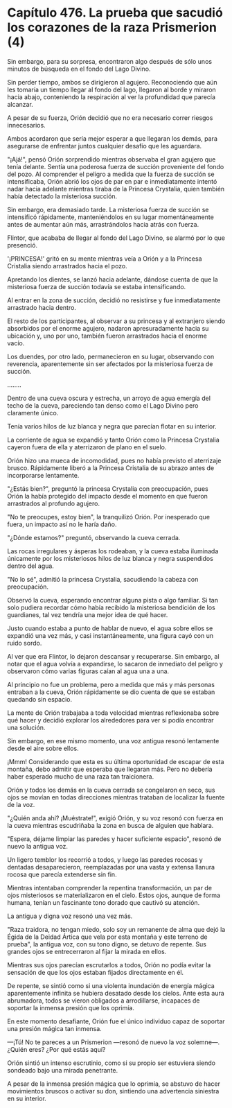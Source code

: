 
# Capítulo 476. La prueba que sacudió los corazones de la raza Prismerion (4)


Sin embargo, para su sorpresa, encontraron algo después de sólo unos minutos de búsqueda en el fondo del Lago Divino.

Sin perder tiempo, ambos se dirigieron al agujero. Reconociendo que aún les tomaría un tiempo llegar al fondo del lago, llegaron al borde y miraron hacia abajo, conteniendo la respiración al ver la profundidad que parecía alcanzar.

A pesar de su fuerza, Orión decidió que no era necesario correr riesgos innecesarios.

Ambos acordaron que sería mejor esperar a que llegaran los demás, para asegurarse de enfrentar juntos cualquier desafío que les aguardara.

"¡Ajá!", pensó Orión sorprendido mientras observaba el gran agujero que tenía delante. Sentía una poderosa fuerza de succión proveniente del fondo del pozo. Al comprender el peligro a medida que la fuerza de succión se intensificaba, Orión abrió los ojos de par en par e inmediatamente intentó nadar hacia adelante mientras tiraba de la Princesa Crystalia, quien también había detectado la misteriosa succión.

Sin embargo, era demasiado tarde. La misteriosa fuerza de succión se intensificó rápidamente, manteniéndolos en su lugar momentáneamente antes de aumentar aún más, arrastrándolos hacia atrás con fuerza.

Flintor, que acababa de llegar al fondo del Lago Divino, se alarmó por lo que presenció.

'¡PRINCESA!' gritó en su mente mientras veía a Orión y a la Princesa Cristalia siendo arrastrados hacia el pozo.

Apretando los dientes, se lanzó hacia adelante, dándose cuenta de que la misteriosa fuerza de succión todavía se estaba intensificando.

Al entrar en la zona de succión, decidió no resistirse y fue inmediatamente arrastrado hacia dentro.

El resto de los participantes, al observar a su princesa y al extranjero siendo absorbidos por el enorme agujero, nadaron apresuradamente hacia su ubicación y, uno por uno, también fueron arrastrados hacia el enorme vacío.

Los duendes, por otro lado, permanecieron en su lugar, observando con reverencia, aparentemente sin ser afectados por la misteriosa fuerza de succión.

….....

Dentro de una cueva oscura y estrecha, un arroyo de agua emergía del techo de la cueva, pareciendo tan denso como el Lago Divino pero claramente único.

Tenía varios hilos de luz blanca y negra que parecían flotar en su interior.

La corriente de agua se expandió y tanto Orión como la Princesa Crystalia cayeron fuera de ella y aterrizaron de plano en el suelo.

Orión hizo una mueca de incomodidad, pues no había previsto el aterrizaje brusco. Rápidamente liberó a la Princesa Cristalia de su abrazo antes de incorporarse lentamente.

"¿Estás bien?", preguntó la princesa Crystalia con preocupación, pues Orión la había protegido del impacto desde el momento en que fueron arrastrados al profundo agujero.

"No te preocupes, estoy bien", la tranquilizó Orión. Por inesperado que fuera, un impacto así no le haría daño.

"¿Dónde estamos?" preguntó, observando la cueva cerrada.

Las rocas irregulares y ásperas los rodeaban, y la cueva estaba iluminada únicamente por los misteriosos hilos de luz blanca y negra suspendidos dentro del agua.

"No lo sé", admitió la princesa Crystalia, sacudiendo la cabeza con preocupación.

Observó la cueva, esperando encontrar alguna pista o algo familiar. Si tan solo pudiera recordar cómo había recibido la misteriosa bendición de los guardianes, tal vez tendría una mejor idea de qué hacer.

Justo cuando estaba a punto de hablar de nuevo, el agua sobre ellos se expandió una vez más, y casi instantáneamente, una figura cayó con un ruido sordo.

Al ver que era Flintor, lo dejaron descansar y recuperarse. Sin embargo, al notar que el agua volvía a expandirse, lo sacaron de inmediato del peligro y observaron cómo varias figuras caían al agua una a una.

Al principio no fue un problema, pero a medida que más y más personas entraban a la cueva, Orión rápidamente se dio cuenta de que se estaban quedando sin espacio.

La mente de Orión trabajaba a toda velocidad mientras reflexionaba sobre qué hacer y decidió explorar los alrededores para ver si podía encontrar una solución.

Sin embargo, en ese mismo momento, una voz antigua resonó lentamente desde el aire sobre ellos.

¡Mmm! Considerando que esta es su última oportunidad de escapar de esta montaña, debo admitir que esperaba que llegaran más. Pero no debería haber esperado mucho de una raza tan traicionera.

Orión y todos los demás en la cueva cerrada se congelaron en seco, sus ojos se movían en todas direcciones mientras trataban de localizar la fuente de la voz.

"¿Quién anda ahí? ¡Muéstrate!", exigió Orión, y su voz resonó con fuerza en la cueva mientras escudriñaba la zona en busca de alguien que hablara.

"Espera, déjame limpiar las paredes y hacer suficiente espacio", resonó de nuevo la antigua voz.

Un ligero temblor los recorrió a todos, y luego las paredes rocosas y dentadas desaparecieron, reemplazadas por una vasta y extensa llanura rocosa que parecía extenderse sin fin.

Mientras intentaban comprender la repentina transformación, un par de ojos misteriosos se materializaron en el cielo. Estos ojos, aunque de forma humana, tenían un fascinante tono dorado que cautivó su atención.

La antigua y digna voz resonó una vez más.

"Raza traidora, no tengan miedo, solo soy un remanente de alma que dejó la Égida de la Deidad Ártica que vela por esta montaña y este terreno de prueba", la antigua voz, con su tono digno, se detuvo de repente. Sus grandes ojos se entrecerraron al fijar la mirada en ellos.

Mientras sus ojos parecían escrutarlos a todos, Orión no podía evitar la sensación de que los ojos estaban fijados directamente en él.

De repente, se sintió como si una violenta inundación de energía mágica aparentemente infinita se hubiera desatado desde los cielos. Ante esta aura abrumadora, todos se vieron obligados a arrodillarse, incapaces de soportar la inmensa presión que los oprimía.

En este momento desafiante, Orión fue el único individuo capaz de soportar una presión mágica tan inmensa.

—¡Tú! No te pareces a un Prismerion —resonó de nuevo la voz solemne—. ¿Quién eres? ¿Por qué estás aquí?

Orión sintió un intenso escrutinio, como si su propio ser estuviera siendo sondeado bajo una mirada penetrante.

A pesar de la inmensa presión mágica que lo oprimía, se abstuvo de hacer movimientos bruscos o activar su don, sintiendo una advertencia siniestra en su interior.